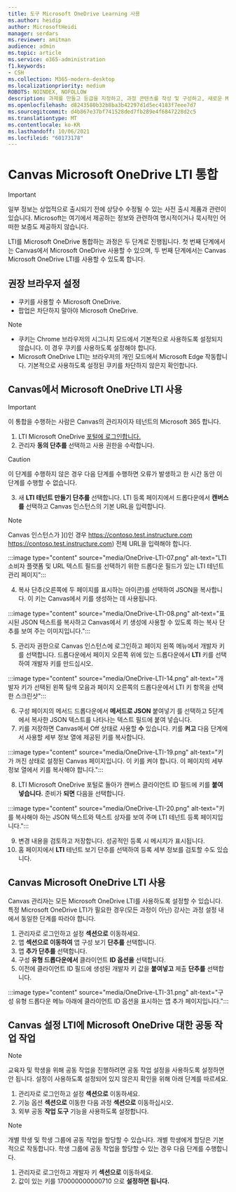 ```yaml
---
title: 도구 Microsoft OneDrive Learning 사용
ms.author: heidip
author: MicrosoftHeidi
manager: serdars
ms.reviewer: amitman
audience: admin
ms.topic: article
ms.service: o365-administration
f1.keywords:
- CSH
ms.collection: M365-modern-desktop
ms.localizationpriority: medium
ROBOTS: NOINDEX, NOFOLLOW
description: 과제를 만들고 등급을 지정하고, 과정 콘텐츠를 작성 및 구성하고, 새로운 Microsoft OneDrive Learning 도구 상호 관리 앱을 사용하여 실시간으로 파일을 공동 작업합니다.
ms.openlocfilehash: d8243580b32b8ba3b42297d1d5ec4183f7eee7d7
ms.sourcegitcommit: d4b867e37bf741528ded7fb289e4f6847228d2c5
ms.translationtype: MT
ms.contentlocale: ko-KR
ms.lasthandoff: 10/06/2021
ms.locfileid: "60173178"
---
```

# <a name="integrate-microsoft-onedrive-lti-with-canvas"></a>Canvas Microsoft OneDrive LTI 통합

> [!IMPORTANT]
> 일부 정보는 상업적으로 출시되기 전에 상당수 수정될 수 있는 사전 출시 제품과 관련이 있습니다. Microsoft는 여기에서 제공하는 정보와 관련하여 명시적이거나 묵시적인 어떠한 보증도 제공하지 않습니다.

LTI를 Microsoft OneDrive 통합하는 과정은 두 단계로 진행됩니다. 첫 번째 단계에서는 Canvas에서 Microsoft OneDrive 사용할 수 있으며, 두 번째 단계에서는 Canvas Microsoft OneDrive LTI를 사용할 수 있도록 합니다.

## <a name="recommended-browser-settings"></a>권장 브라우저 설정

- 쿠키를 사용할 수 Microsoft OneDrive.
- 팝업은 차단하지 말아야 Microsoft OneDrive.

> [!NOTE]
> - 쿠키는 Chrome 브라우저의 시그니치 모드에서 기본적으로 사용하도록 설정되지 않습니다. 이 경우 쿠키를 사용하도록 설정해야 합니다.
> - Microsoft OneDrive LTI는 브라우저의 개인 모드에서 Microsoft Edge 작동합니다. 기본적으로 사용하도록 설정된 쿠키를 차단하지 않은지 확인합니다.

## <a name="enable-microsoft-onedrive-lti-in-canvas"></a>Canvas에서 Microsoft OneDrive LTI 사용

> [!IMPORTANT]
> 이 통합을 수행하는 사람은 Canvas의 관리자이자 테넌트의 Microsoft 365 합니다.

1. LTI Microsoft OneDrive <a href="https://onedrivelti.microsoft.com/admin" target="_blank">포털에 로그인합니다.</a>
1. 관리자 **동의 단추를** 선택하고 사용 권한을 수락합니다.

> [!CAUTION]
> 이 단계를 수행하지 않은 경우 다음 단계를 수행하면 오류가 발생하고 한 시간 동안 이 단계를 수행할 수 없습니다.

3. 새 **LTI 테넌트 만들기 단추를** 선택합니다. LTI 등록 페이지에서 드롭다운에서 **캔버스를** 선택하고 Canvas 인스턴스의 기본 URL을 입력합니다.

> [!NOTE]
> Canvas 인스턴스가 ]()인 경우 https://contoso.test.instructure.com https://contoso.test.instructure.com) 전체 URL을 입력해야 합니다.

:::image type="content" source="media/OneDrive-LTI-07.png" alt-text="LTI 소비자 플랫폼 및 URL 텍스트 필드를 선택하기 위한 드롭다운 필드가 있는 LTI 테넌트 관리 페이지":::

4. 복사 단추(오른쪽에 두  페이지를 표시하는 아이콘)를 선택하여 JSON을 복사합니다. 이 키는 Canvas에서 키를 생성하는 데 사용됩니다.

:::image type="content" source="media/OneDrive-LTI-08.png" alt-text="표시된 JSON 텍스트를 복사하고 Canvas에서 키 생성에 사용할 수 있도록 하는 복사 단추를 보여 주는 이미지입니다.":::

5. 관리자 권한으로 Canvas 인스턴스에  로그인하고 페이지 왼쪽 메뉴에서 개발자 키를 선택합니다. 드롭다운에서 페이지 오른쪽 위에 있는 드롭다운에서 **LTI** 키를 선택하여 개발자 키를 만드십시오.

:::image type="content" source="media/OneDrive-LTI-14.png" alt-text="개발자 키가 선택된 왼쪽 탐색 모음과 페이지 오른쪽의 드롭다운에서 LTI 키 항목을 선택한 스크린샷":::

6. 구성 페이지의 메서드 드롭다운에서 **메서드로 JSON** 붙여넣기 를 선택하고 5단계에서 복사한 JSON 텍스트를 나타나는 텍스트 필드에 붙여 넣습니다. 
7. 키를 저장하면 Canvas에서 Off 상태로 사용할 **수** 있습니다. 키를 **켜고** 다음 단계에서 사용할  세부 정보 열에 제공된 키를 복사합니다.

:::image type="content" source="media/OneDrive-LTI-19.png" alt-text="키가 꺼진 상태로 설정된 Canvas 페이지입니다. 이 키를 켜야 합니다. 이 페이지의 세부 정보 열에서 키를 복사해야 합니다.":::

8. LTI Microsoft OneDrive 포털로 돌아가 캔버스 클라이언트 ID 필드에 키를 **붙여 넣습니다.** 준비가 **되면** 다음을 선택합니다.

:::image type="content" source="media/OneDrive-LTI-20.png" alt-text="키를 복사해야 하는 JSON 텍스트와 텍스트 상자를 보여 주며 LTI 테넌트 등록 페이지입니다.":::

9. 변경 내용을 검토하고 저장합니다. 성공적인 등록 시 메시지가 표시됩니다.
10. 홈 페이지에서 **LTI** 테넌트 보기 단추를 선택하여 등록 세부 정보를 검토할 수도 있습니다.

## <a name="enable-microsoft-onedrive-lti-in-canvas-courses"></a>Canvas Microsoft OneDrive LTI 사용

Canvas 관리자는 모든 Microsoft OneDrive LTI를 사용하도록 설정할 수 있습니다. 특정 Microsoft OneDrive LTI가 필요한 경우(모든 과정이 아닌) 강사는 과정 설정 내에서 동일한 단계를 따라야 합니다.

1. 관리자로 로그인하고 설정 **섹션으로** 이동하세요.
2. 앱 **섹션으로 이동하여** 앱 구성 보기 **단추를** 선택합니다.
3. 앱 **추가 단추를** 선택합니다.
4. 구성 **유형 드롭다운에서** 클라이언트 **ID 옵션을** 선택합니다.
5. 이전에 클라이언트 ID 필드에 생성된 개발자 키 값을 **붙여넣고** 제출 **단추를** 선택합니다.

:::image type="content" source="media/OneDrive-LTI-31.png" alt-text="구성 유형 드롭다운 메뉴 아래에 클라이언트 ID 옵션을 표시하는 앱 추가 페이지입니다.":::

## <a name="collaboration-settings-for-microsoft-onedrive-lti-in-canvas-courses"></a>Canvas 설정 LTI에 Microsoft OneDrive 대한 공동 작업 작업

> [!NOTE]
> 교육자 및 학생을 위해 공동 작업을 진행하려면 공동 작업 설정을 사용하도록 설정하면 안 됩니다. 설정이 사용하도록 설정되어 있지 않은지 확인을 위해 아래 단계를 따르세요.

1. 관리자로 로그인하고 설정 **섹션으로** 이동하세요.
1. 기능 옵션 **섹션으로** 이동한 다음 과정 **섹션으로** 이동하십시오.
1. 외부 공동 **작업 도구** 기능을 사용하도록 설정합니다.

> [!NOTE]
> 개별 학생 및 학생 그룹에 공동 작업을 할당할 수 있습니다. 개별 학생에게 할당은 기본적으로 작동합니다. 학생 그룹에 공동 작업을 할당할 수 있는 경우 다음 단계를 수행합니다.

1. 관리자로 로그인하고 개발자 키 **섹션으로** 이동하세요.
1. 값이 있는 키를 170000000000710 으로 **설정하면 됩니다.**
